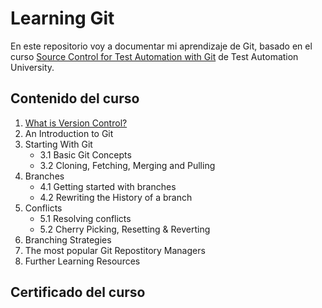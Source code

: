 # Learning Git
En este repositorio voy a documentar mi aprendizaje de Git, basado en el curso [Source Control for Test Automation with Git](https://testautomationu.applitools.com/git-tutorial/) de Test Automation University. 

## Contenido del curso
1. [What is Version Control?](/1.Introduction/notes.md)
2. An Introduction to Git
3. Starting With Git
    *   3.1 Basic Git Concepts
    *   3.2 Cloning, Fetching, Merging and Pulling
4. Branches
    *   4.1 Getting started with branches
    *   4.2 Rewriting the History of a branch
5. Conflicts
    *   5.1 Resolving conflicts
    *   5.2 Cherry Picking, Resetting & Reverting
6. Branching Strategies
7. The most popular Git Repostitory Managers
8. Further Learning Resources

## Certificado del curso

